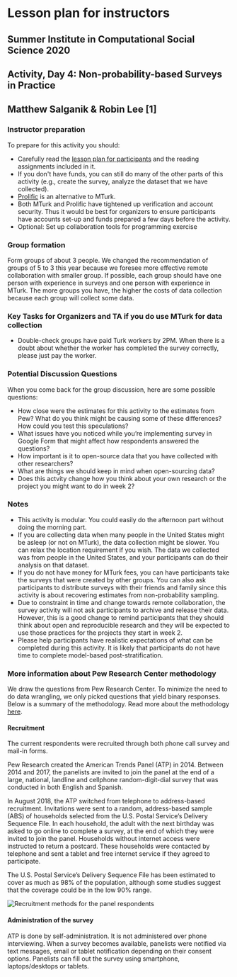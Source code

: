 # Lesson plan for instructors
## Summer Institute in Computational Social Science 2020
## Activity, Day 4: Non-probability-based Surveys in Practice
## Matthew Salganik & Robin Lee [1]

### Instructor preparation

To prepare for this activity you should:
- Carefully read the [lesson plan for participants](lesson_plan_survey_participant.md) and the reading assignments included in it.
- If you don't have funds, you can still do many of the other parts of this activity (e.g., create the survey, analyze the dataset that we have collected).
- [Prolific](https://www.prolific.co/) is an alternative to MTurk. 
- Both MTurk and Prolific have tightened up verification and account security. Thus it would be best for organizers to ensure participants have accounts set-up and funds prepared a few days before the activity. 
- Optional: Set up collaboration tools for programming exercise

### Group formation

Form groups of about 3 people. We changed the recommendation of groups of 5 to 3 this year because we foresee more effective remote collaboration with smaller group.  If possible, each group should have one person with experience in surveys and one person with experience in MTurk.  The more groups you have, the higher the costs of data collection because each group will collect some data.

### Key Tasks for Organizers and TA if you do use MTurk for data collection

- Double-check groups have paid Turk workers by 2PM. When there is a doubt about whether the worker has completed the survey correctly, please just pay the worker.

### Potential Discussion Questions

When you come back for the group discussion, here are some possible questions:
- How close were the estimates for this activity to the estimates from Pew?  What do you think might be causing some of these differences? How could you test this speculations?
- What issues have you noticed while you’re implementing survey in Google Form that might affect how respondents answered the questions?
- How important is it to open-source data that you have collected with other researchers?
- What are things we should keep in mind when open-sourcing data?
- Does this actvity change how you think about your own research or the project you might want to do in week 2?

### Notes

- This activity is modular. You could easily do the afternoon part without doing the morning part.
- If you are collecting data when many people in the United States might be asleep (or not on MTurk), the data collection might be slower.  You can relax the location requirement if you wish.  The data we collected was from people in the United States, and your participants can do their analysis on that dataset.
- If you do not have money for MTurk fees, you can have participants take the surveys that were created by other groups. You can also ask participants to distribute surveys with their friends and family since this activity is about recovering estimates from non-probability sampling.
- Due to constraint in time and change towards remote collaboration, the survey activity will not ask participants to archive and release their data.  However, this is a good change to remind participants that they should think about open and reproducible research and they will be expected to use those practices for the projects they start in week 2.
- Please help participants have realistic expectations of what can be completed during this activity. It is likely that participants do not have time to complete model-based post-stratification.

### More information about Pew Research Center methodology

We draw the questions from Pew Research Center. To minimize the need to do data wrangling, we only picked questions that yield binary responses. Below is a summary of the methodology. Read more about the methodology [here](https://www.pewresearch.org/methods/u-s-survey-research/american-trends-panel/).

#### Recruitment

The current respondents were recruited through both phone call survey and mail-in forms.

Pew Research created the American Trends Panel (ATP) in 2014. Between 2014 and 2017, the panelists are invited to join the panel at the end of a large, national, landline and cellphone random-digit-dial survey that was conducted in both English and Spanish.

In August 2018, the ATP switched from telephone to address-based recruitment. Invitations were sent to a random, address-based sample (ABS) of households selected from the U.S. Postal Service’s Delivery Sequence File. In each household, the adult with the next birthday was asked to go online to complete a survey, at the end of which they were invited to join the panel. Households without internet access were instructed to return a postcard. These households were contacted by telephone and sent a tablet and free internet service if they agreed to participate.

The U.S. Postal Service’s Delivery Sequence File has been estimated to cover as much as 98% of the population, although some studies suggest that the coverage could be in the low 90% range.

![Recruitment methods for the panel respondents](https://www.pewresearch.org/methods/wp-content/uploads/sites/10/2019/12/12.12.19_ATP-update.png?resize=640,510)

#### Administration of the survey

ATP is done by self-administration. It is not administered over phone interviewing. When a survey becomes available, panelists were notified via text messages, email or tablet notification depending on their consent options. Panelists can fill out the survey using smartphone, laptops/desktops or tablets.
